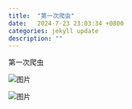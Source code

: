 ```yaml
---
title:  "第一次爬虫"
date:   2024-7-23 23:03:34 +0800
categories: jekyll update
description: ""
---
```


第一次爬虫


![图片]({{site.baseurl}}/assets/img/2024072301.jpg)

![图片]({{site.baseurl}}/assets/img/2024072302.jpg)


